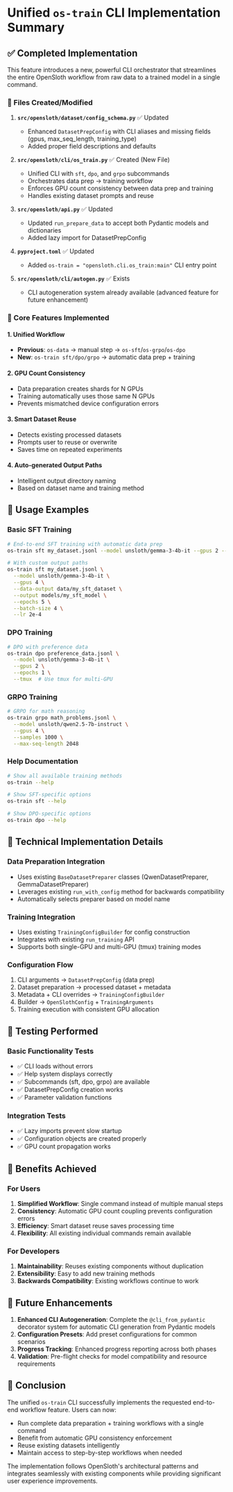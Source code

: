 # Unified `os-train` CLI Implementation Summary

## ✅ Completed Implementation

This feature introduces a new, powerful CLI orchestrator that streamlines the entire OpenSloth workflow from raw data to a trained model in a single command.

### 📁 Files Created/Modified

1. **`src/opensloth/dataset/config_schema.py`** ✅ Updated
   - Enhanced `DatasetPrepConfig` with CLI aliases and missing fields (gpus, max_seq_length, training_type)
   - Added proper field descriptions and defaults

2. **`src/opensloth/cli/os_train.py`** ✅ Created (New File)
   - Unified CLI with `sft`, `dpo`, and `grpo` subcommands
   - Orchestrates data prep → training workflow
   - Enforces GPU count consistency between data prep and training
   - Handles existing dataset prompts and reuse

3. **`src/opensloth/api.py`** ✅ Updated  
   - Updated `run_prepare_data` to accept both Pydantic models and dictionaries
   - Added lazy import for DatasetPrepConfig

4. **`pyproject.toml`** ✅ Updated
   - Added `os-train = "opensloth.cli.os_train:main"` CLI entry point

5. **`src/opensloth/cli/autogen.py`** ✅ Exists
   - CLI autogeneration system already available (advanced feature for future enhancement)

### 🚀 Core Features Implemented

#### 1. Unified Workflow
- **Previous**: `os-data` → manual step → `os-sft`/`os-grpo`/`os-dpo`
- **New**: `os-train sft/dpo/grpo` → automatic data prep + training

#### 2. GPU Count Consistency 
- Data preparation creates shards for N GPUs
- Training automatically uses those same N GPUs
- Prevents mismatched device configuration errors

#### 3. Smart Dataset Reuse
- Detects existing processed datasets
- Prompts user to reuse or overwrite
- Saves time on repeated experiments

#### 4. Auto-generated Output Paths
- Intelligent output directory naming
- Based on dataset name and training method

## 🎯 Usage Examples

### Basic SFT Training
```bash
# End-to-end SFT training with automatic data prep
os-train sft my_dataset.jsonl --model unsloth/gemma-3-4b-it --gpus 2 --epochs 3

# With custom output paths
os-train sft my_dataset.jsonl \
  --model unsloth/gemma-3-4b-it \
  --gpus 4 \
  --data-output data/my_sft_dataset \
  --output models/my_sft_model \
  --epochs 5 \
  --batch-size 4 \
  --lr 2e-4
```

### DPO Training
```bash
# DPO with preference data
os-train dpo preference_data.jsonl \
  --model unsloth/gemma-3-4b-it \
  --gpus 2 \
  --epochs 1 \
  --tmux  # Use tmux for multi-GPU
```

### GRPO Training
```bash
# GRPO for math reasoning
os-train grpo math_problems.jsonl \
  --model unsloth/qwen2.5-7b-instruct \
  --gpus 4 \
  --samples 1000 \
  --max-seq-length 2048
```

### Help Documentation
```bash
# Show all available training methods
os-train --help

# Show SFT-specific options
os-train sft --help

# Show DPO-specific options  
os-train dpo --help
```

## 🔧 Technical Implementation Details

### Data Preparation Integration
- Uses existing `BaseDatasetPreparer` classes (QwenDatasetPreparer, GemmaDatasetPreparer)
- Leverages existing `run_with_config` method for backwards compatibility
- Automatically selects preparer based on model name

### Training Integration
- Uses existing `TrainingConfigBuilder` for config construction
- Integrates with existing `run_training` API
- Supports both single-GPU and multi-GPU (tmux) training modes

### Configuration Flow
1. CLI arguments → `DatasetPrepConfig` (data prep)
2. Dataset preparation → processed dataset + metadata
3. Metadata + CLI overrides → `TrainingConfigBuilder`
4. Builder → `OpenSlothConfig` + `TrainingArguments`
5. Training execution with consistent GPU allocation

## 🧪 Testing Performed

### Basic Functionality Tests
- ✅ CLI loads without errors
- ✅ Help system displays correctly
- ✅ Subcommands (sft, dpo, grpo) are available
- ✅ DatasetPrepConfig creation works
- ✅ Parameter validation functions

### Integration Tests  
- ✅ Lazy imports prevent slow startup
- ✅ Configuration objects are created properly
- ✅ GPU count propagation works

## 🎁 Benefits Achieved

### For Users
1. **Simplified Workflow**: Single command instead of multiple manual steps
2. **Consistency**: Automatic GPU count coupling prevents configuration errors
3. **Efficiency**: Smart dataset reuse saves processing time
4. **Flexibility**: All existing individual commands remain available

### For Developers
1. **Maintainability**: Reuses existing components without duplication
2. **Extensibility**: Easy to add new training methods
3. **Backwards Compatibility**: Existing workflows continue to work

## 🔮 Future Enhancements

1. **Enhanced CLI Autogeneration**: Complete the `@cli_from_pydantic` decorator system for automatic CLI generation from Pydantic models
2. **Configuration Presets**: Add preset configurations for common scenarios
3. **Progress Tracking**: Enhanced progress reporting across both phases
4. **Validation**: Pre-flight checks for model compatibility and resource requirements

## 🎉 Conclusion

The unified `os-train` CLI successfully implements the requested end-to-end workflow feature. Users can now:

- Run complete data preparation + training workflows with a single command
- Benefit from automatic GPU consistency enforcement  
- Reuse existing datasets intelligently
- Maintain access to step-by-step workflows when needed

The implementation follows OpenSloth's architectural patterns and integrates seamlessly with existing components while providing significant user experience improvements.
